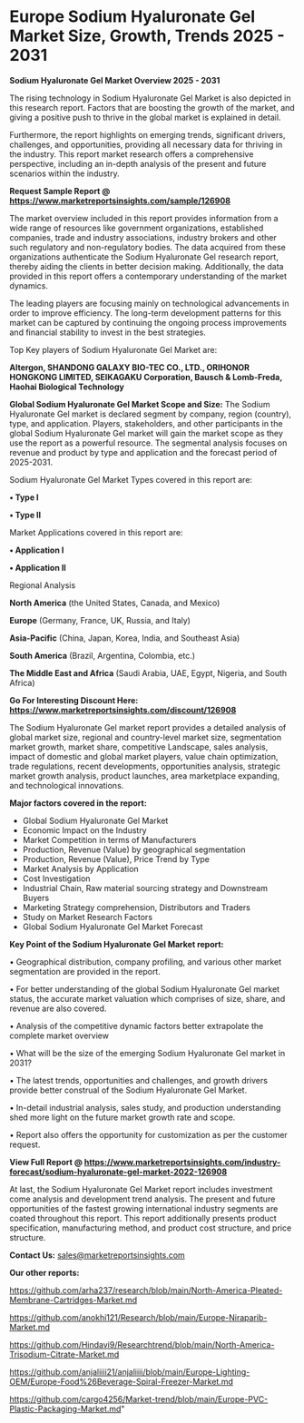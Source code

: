  # Europe Sodium Hyaluronate Gel Market Size, Growth, Trends 2025 - 2031

<Strong> Sodium Hyaluronate Gel Market Overview 2025 - 2031</strong>

The rising technology in Sodium Hyaluronate Gel Market is also depicted in this research report. Factors that are boosting the growth of the market, and giving a positive push to thrive in the global market is explained in detail.

Furthermore, the report highlights on emerging trends, significant drivers, challenges, and opportunities, providing all necessary data for thriving in the industry. This report market research offers a comprehensive perspective, including an in-depth analysis of the present and future scenarios within the industry.

<strong>Request Sample Report @ <a href=https://www.marketreportsinsights.com/sample/126908>https://www.marketreportsinsights.com/sample/126908</a></strong>

The market overview included in this report provides information from a wide range of resources like government organizations, established companies, trade and industry associations, industry brokers and other such regulatory and non-regulatory bodies. The data acquired from these organizations authenticate the Sodium Hyaluronate Gel research report, thereby aiding the clients in better decision making. Additionally, the data provided in this report offers a contemporary understanding of the market dynamics.

The leading players are focusing mainly on technological advancements in order to improve efficiency. The long-term development patterns for this market can be captured by continuing the ongoing process improvements and financial stability to invest in the best strategies.

Top Key players of Sodium Hyaluronate Gel Market are:

<strong>Altergon, SHANDONG GALAXY BIO-TEC CO., LTD., ORIHONOR HONGKONG LIMITED, SEIKAGAKU Corporation, Bausch & Lomb-Freda, Haohai Biological Technology</strong>

<strong><b>Global Sodium Hyaluronate Gel Market Scope and Size:</b></strong>
The Sodium Hyaluronate Gel market is declared segment by company, region (country), type, and application. Players, stakeholders, and other participants in the global Sodium Hyaluronate Gel market will gain the market scope as they use the report as a powerful resource. The segmental analysis focuses on revenue and product by type and application and the forecast period of 2025-2031.

Sodium Hyaluronate Gel Market Types covered in this report are:

<strong>• Type I

• Type II</strong>

Market Applications covered in this report are:

<strong>• Application I

• Application II</strong> 

Regional Analysis

<strong>North America</strong> (the United States, Canada, and Mexico)

<strong>Europe</strong> (Germany, France, UK, Russia, and Italy)

<strong>Asia-Pacific</strong> (China, Japan, Korea, India, and Southeast Asia)

<strong>South America</strong> (Brazil, Argentina, Colombia, etc.)

<strong>The Middle East and Africa</strong> (Saudi Arabia, UAE, Egypt, Nigeria, and South Africa)

<strong>Go For Interesting Discount Here: <a href=https://www.marketreportsinsights.com/discount/126908>https://www.marketreportsinsights.com/discount/126908</a></strong>

The Sodium Hyaluronate Gel market report provides a detailed analysis of global market size, regional and country-level market size, segmentation market growth, market share, competitive Landscape, sales analysis, impact of domestic and global market players, value chain optimization, trade regulations, recent developments, opportunities analysis, strategic market growth analysis, product launches, area marketplace expanding, and technological innovations.

<strong><b>Major factors covered in the report:</b></strong>
<ul>
  <li>Global Sodium Hyaluronate Gel Market </li>
  <li>Economic Impact on the Industry</li>
  <li>Market Competition in terms of Manufacturers</li>
  <li>Production, Revenue (Value) by geographical segmentation</li>
  <li>Production, Revenue (Value), Price Trend by Type</li>
  <li>Market Analysis by Application</li>
  <li>Cost Investigation</li>
  <li>Industrial Chain, Raw material sourcing strategy and Downstream Buyers</li>
  <li>Marketing Strategy comprehension, Distributors and Traders</li>
  <li>Study on Market Research Factors</li>
  <li>Global Sodium Hyaluronate Gel Market Forecast</li>
</ul>

<strong><b>Key Point of the Sodium Hyaluronate Gel Market report:</b></strong>

• Geographical distribution, company profiling, and various other market segmentation are provided in the report.

• For better understanding of the global Sodium Hyaluronate Gel market status, the accurate market valuation which comprises of size, share, and revenue are also covered.

• Analysis of the competitive dynamic factors better extrapolate the complete market overview

• What will be the size of the emerging Sodium Hyaluronate Gel market in 2031?

• The latest trends, opportunities and challenges, and growth drivers provide better construal of the Sodium Hyaluronate Gel Market.

• In-detail industrial analysis, sales study, and production understanding shed more light on the future market growth rate and scope.

• Report also offers the opportunity for customization as per the customer request.

<strong><b>View Full Report @ <a href=https://www.marketreportsinsights.com/industry-forecast/sodium-hyaluronate-gel-market-2022-126908>https://www.marketreportsinsights.com/industry-forecast/sodium-hyaluronate-gel-market-2022-126908</a></b></strong>


At last, the Sodium Hyaluronate Gel Market report includes investment come analysis and development trend analysis. The present and future opportunities of the fastest growing international industry segments are coated throughout this report. This report additionally presents product specification, manufacturing method, and product cost structure, and price structure.

<strong>Contact Us:</strong>
sales@marketreportsinsights.com

<strong>Our other reports:</strong>

<a href=https://github.com/arha237/research/blob/main/North-America-Pleated-Membrane-Cartridges-Market.md>https://github.com/arha237/research/blob/main/North-America-Pleated-Membrane-Cartridges-Market.md</a>

<a href=https://github.com/anokhi121/Research/blob/main/Europe-Niraparib-Market.md>https://github.com/anokhi121/Research/blob/main/Europe-Niraparib-Market.md</a>

<a href=https://github.com/Hindavi9/Researchtrend/blob/main/North-America-Trisodium-Citrate-Market.md>https://github.com/Hindavi9/Researchtrend/blob/main/North-America-Trisodium-Citrate-Market.md</a>

<a href=https://github.com/anjaliiii21/anjaliiii/blob/main/Europe-Lighting-OEM/Europe-Food%26Beverage-Spiral-Freezer-Market.md>https://github.com/anjaliiii21/anjaliiii/blob/main/Europe-Lighting-OEM/Europe-Food%26Beverage-Spiral-Freezer-Market.md</a>

<a href=https://github.com/cargo4256/Market-trend/blob/main/Europe-PVC-Plastic-Packaging-Market.md>https://github.com/cargo4256/Market-trend/blob/main/Europe-PVC-Plastic-Packaging-Market.md</a>"

